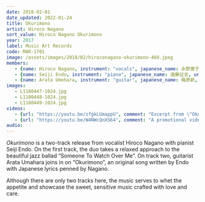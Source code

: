 ```yaml
---
date: 2018-02-01
date_updated: 2022-01-24
title: Okurimono
artist: Hiroco Nagano
sort_value: Hiroco Nagano Okurimono
year: 2017
label: Music Art Records
code: MAR-1701
image: /assets/images/2018/02/hiroconagano-okurimono-460.jpeg
members: 
   - {name: Hiroco Nagano, instrument: "vocals", japanese_name: 永野寛子, url: "https://hiroconaganoofficial.amebaownd.com/"}
   - {name: Seiji Endo, instrument: "piano", japanese_name: 遠藤征志, url: "https://seiji-piano-endo.com/"}
   - {name: Arata Umehara, instrument: "guitar", japanese_name: 梅原新, url: "https://www.aratata.com/"}
images:
   - L1180447-1024.jpg
   - L1180448-1024.jpg
   - L1180449-1024.jpg
videos: 
   - {url: "https://youtu.be/zfgkLUmappU", comment: "Excerpt from \"Okurimono\", the second track on this album"}
   - {url: "https://youtu.be/W4NWcQnXS64", comment: "A promotional video for a different CD by Hiroco Nagano"}
audio:
---
```

*Okurimono* is a two-track release from vocalist Hiroco Nagano with pianist Seiji Endo. On the first track, the duo takes a relaxed approach to the beautiful jazz ballad “Someone To Watch Over Me”. On track two, guitarist Arata Umahara joins in on “Okurimono”, an original song written by Endo with Japanese lyrics penned by Nagano. 

Although there are only two tracks here, the music serves to whet the appetite and showcase the sweet, sensitive music crafted with love and care. 


